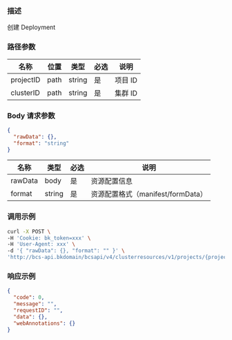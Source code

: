 ### 描述

创建 Deployment

### 路径参数

| 名称        | 位置   | 类型     | 必选 | 说明    |
|-----------|------|--------|----|-------|
| projectID | path | string | 是  | 项目 ID |
| clusterID | path | string | 是  | 集群 ID |

### Body 请求参数

```json
{
  "rawData": {},
  "format": "string"
}
```

| 名称      | 类型     | 必选 | 说明                        |
|---------|--------|----|---------------------------|
| rawData | body   | 是  | 资源配置信息                    |
| format  | string | 是  | 资源配置格式（manifest/formData） |

### 调用示例

```sh
curl -X POST \
-H 'Cookie: bk_token=xxx' \
-H 'User-Agent: xxx' \
-d '{ "rawData": {}, "format": "" }' \
'http://bcs-api.bkdomain/bcsapi/v4/clusterresources/v1/projects/{projectID}/clusters/{clusterID}/workloads/deployments'
```

### 响应示例

```json
{
  "code": 0,
  "message": "",
  "requestID": "",
  "data": {},
  "webAnnotations": {}
}
```